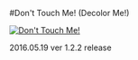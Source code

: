 #Don't Touch Me! (Decolor Me!)

[![Don't Touch Me!](http://a5.mzstatic.com/us/r30/Purple60/v4/a3/7d/d1/a37dd14d-492a-b74f-e35c-b7724e4922d9/icon175x175.jpeg)](https://itunes.apple.com/us/app/decolor-me!/id1018869946?mt=8)

2016.05.19 ver 1.2.2 release
